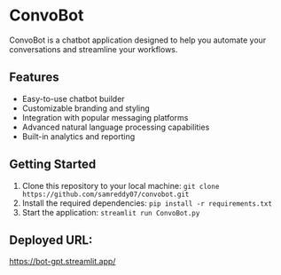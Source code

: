 # ConvoBot

ConvoBot is a chatbot application designed to help you automate your conversations and streamline your workflows.

## Features

* Easy-to-use chatbot builder
* Customizable branding and styling
* Integration with popular messaging platforms
* Advanced natural language processing capabilities
* Built-in analytics and reporting

## Getting Started

1. Clone this repository to your local machine: `git clone https://github.com/samreddy07/convobot.git`
2. Install the required dependencies: `pip install -r requirements.txt`
3. Start the application: `streamlit run ConvoBot.py`

## Deployed URL:
https://bot-gpt.streamlit.app/
